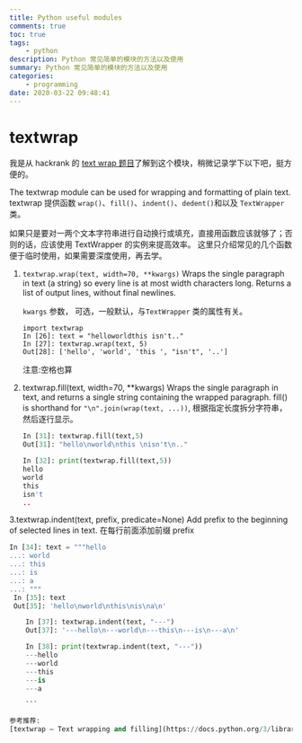 ```yaml
---
title: Python useful modules
comments: true
toc: true
tags:
    - python
description: Python 常见简单的模块的方法以及使用
summary: Python 常见简单的模块的方法以及使用
categories:
    - programming
date: 2020-03-22 09:48:41
---
```


# textwrap

我是从 hackrank 的 [text wrap 题目](https://www.hackerrank.com/challenges/text-wrap/problem)了解到这个模块，稍微记录学下以下吧，挺方便的。

The textwrap module can be used for wrapping and formatting of plain text.
textwrap 提供函数 `wrap()`、`fill()`、`indent()`、`dedent()`和以及 `TextWrapper` 类。

如果只是要对一两个文本字符串进行自动换行或填充，直接用函数应该就够了；否则的话，应该使用 TextWrapper 的实例来提高效率。
这里只介绍常见的几个函数便于临时使用，如果需要深度使用，再去学。

1. `textwrap.wrap(text, width=70, **kwargs)`
   Wraps the single paragraph in text (a string) so every line is at most width characters long. Returns a list of output lines, without final newlines.

    `kwargs` 参数， 可选，一般默认，与`TextWrapper` 类的属性有关。

    ```
    import textwrap
    In [26]: text = "helloworldthis isn't.."
    In [27]: textwrap.wrap(text, 5)
    Out[28]: ['hello', 'world', 'this ', "isn't", '..']
    ```

    注意:空格也算

2. textwrap.fill(text, width=70, \*\*kwargs)
   Wraps the single paragraph in text, and returns a single string containing the wrapped paragraph. fill() is shorthand for `"\n".join(wrap(text, ...))`, 根据指定长度拆分字符串，然后逐行显示。

    ```python
    In [31]: textwrap.fill(text,5)
    Out[31]: "hello\nworld\nthis \nisn't\n.."

    In [32]: print(textwrap.fill(text,5))
    hello
    world
    this
    isn't
    ..

    ```

3.textwrap.indent(text, prefix, predicate=None)
Add prefix to the beginning of selected lines in text. 在每行前面添加前缀 prefix

````python
In [34]: text = """hello
...: world
...: this
...: is
...: a
...: """
 In [35]: text
 Out[35]: 'hello\nworld\nthis\nis\na\n'

    In [37]: textwrap.indent(text, "---")
    Out[37]: '---hello\n---world\n---this\n---is\n---a\n'

    In [38]: print(textwrap.indent(text, "---"))
    ---hello
    ---world
    ---this
    ---is
    ---a

    ```

参考推荐:
[textwrap — Text wrapping and filling](https://docs.python.org/3/library/textwrap.html)
````

